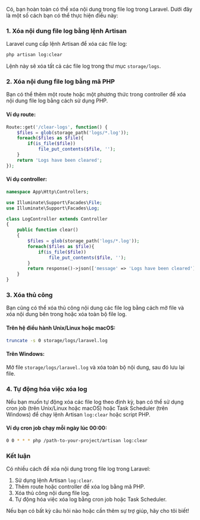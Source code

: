 Có, bạn hoàn toàn có thể xóa nội dung trong file log trong Laravel. Dưới đây là một số cách bạn có thể thực hiện điều này:

### 1. Xóa nội dung file log bằng lệnh Artisan

Laravel cung cấp lệnh Artisan để xóa các file log:

```sh
php artisan log:clear
```

Lệnh này sẽ xóa tất cả các file log trong thư mục `storage/logs`.

### 2. Xóa nội dung file log bằng mã PHP

Bạn có thể thêm một route hoặc một phương thức trong controller để xóa nội dung file log bằng cách sử dụng PHP.

#### Ví dụ route:

```php
Route::get('/clear-logs', function() {
    $files = glob(storage_path('logs/*.log'));
    foreach($files as $file){
        if(is_file($file))
            file_put_contents($file, '');
    }
    return 'Logs have been cleared';
});
```

#### Ví dụ controller:

```php
namespace App\Http\Controllers;

use Illuminate\Support\Facades\File;
use Illuminate\Support\Facades\Log;

class LogController extends Controller
{
    public function clear()
    {
        $files = glob(storage_path('logs/*.log'));
        foreach($files as $file){
            if(is_file($file))
                file_put_contents($file, '');
        }
        return response()->json(['message' => 'Logs have been cleared']);
    }
}
```

### 3. Xóa thủ công

Bạn cũng có thể xóa thủ công nội dung các file log bằng cách mở file và xóa nội dung bên trong hoặc xóa toàn bộ file log.

#### Trên hệ điều hành Unix/Linux hoặc macOS:

```sh
truncate -s 0 storage/logs/laravel.log
```

#### Trên Windows:

Mở file `storage/logs/laravel.log` và xóa toàn bộ nội dung, sau đó lưu lại file.

### 4. Tự động hóa việc xóa log

Nếu bạn muốn tự động xóa các file log theo định kỳ, bạn có thể sử dụng cron job (trên Unix/Linux hoặc macOS) hoặc Task Scheduler (trên Windows) để chạy lệnh Artisan `log:clear` hoặc script PHP.

#### Ví dụ cron job chạy mỗi ngày lúc 00:00:

```sh
0 0 * * * php /path-to-your-project/artisan log:clear
```

### Kết luận

Có nhiều cách để xóa nội dung trong file log trong Laravel:

1. Sử dụng lệnh Artisan `log:clear`.
2. Thêm route hoặc controller để xóa log bằng mã PHP.
3. Xóa thủ công nội dung file log.
4. Tự động hóa việc xóa log bằng cron job hoặc Task Scheduler.

Nếu bạn có bất kỳ câu hỏi nào hoặc cần thêm sự trợ giúp, hãy cho tôi biết!